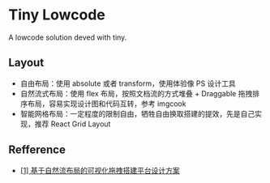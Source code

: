 # Tiny Lowcode

A lowcode solution deved with tiny.

## Layout 

- 自由布局：使用 absolute 或者 transform，使用体验像 PS 设计工具
- 自然流式布局：使用 flex 布局，按照文档流的方式堆叠 + Draggable 拖拽排序布局，容易实现设计图和代码互转，参考 imgcook
- 智能网格布局：一定程度的限制自由，牺牲自由换取搭建的提效，先是自己实现，推荐 React Grid Layout

## Refference

- [[1] 基于自然流布局的可视化拖拽搭建平台设计方案](https://blog.csdn.net/KlausLily/article/details/112386545)
